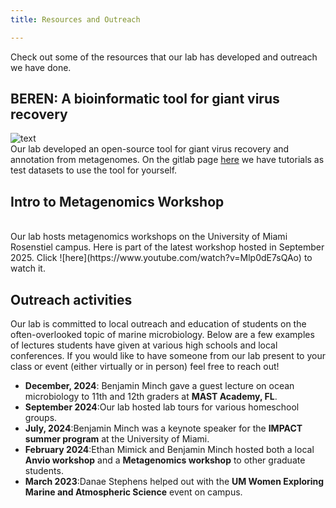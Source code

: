```yaml
---
title: Resources and Outreach

---
```


<!--more-->

Check out some of the resources that our lab has developed and outreach we have done.
<br>

<b>BEREN: A bioinformatic tool for giant virus recovery</b>
----
![text](beren_page.png)
<br>
Our lab developed an open-source tool for giant virus recovery and annotation from metagenomes. On the gitlab page [here](https://gitlab.com/benminch1/BEREN) we have tutorials as test datasets to use the tool for yourself.
<br>

<b>Intro to Metagenomics Workshop</b>
----
<br>
Our lab hosts metagenomics workshops on the University of Miami Rosenstiel campus. Here is part of the latest workshop hosted in September 2025. Click ![here](https://www.youtube.com/watch?v=Mlp0dE7sQAo) to watch it.
<br>


<b>Outreach activities</b>
----
Our lab is committed to local outreach and education of students on the often-overlooked topic of marine microbiology. Below are a few examples of lectures students have given at various high schools and local conferences. If you would like to have someone from our lab present to your class or event (either virtually or in person) feel free to reach out!
<br>

- **December, 2024**: Benjamin Minch gave a guest lecture on ocean microbiology to 11th and 12th graders at **MAST Academy, FL**.
- **September 2024**:Our lab hosted lab tours for various homeschool groups.
- **July, 2024**:Benjamin Minch was a keynote speaker for the **IMPACT summer program** at the University of Miami.
- **February 2024**:Ethan Mimick and Benjamin Minch hosted both a local **Anvio workshop** and a **Metagenomics workshop** to other graduate students.
- **March 2023**:Danae Stephens helped out with the **UM Women Exploring Marine and Atmospheric Science** event on campus.

